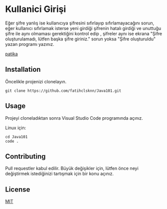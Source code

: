 # Kullanici Girişi


Eğer şifre yanlış ise kullanıcıya şifresini sıfırlayıp sıfırlamayacağını sorun, eğer kullanıcı sıfırlamak isterse yeni girdiği şifrenin hatalı girdiği ve unuttuğu şifre ile aynı olmaması gerektiğini kontrol edip , şifreler aynı ise ekrana "Şifre oluşturulamadı, lütfen başka şifre giriniz." sorun yoksa "Şifre oluşturuldu" yazan programı yazınız.

 [patika](https://www.patika.dev/tr) 



## Installation

Öncelikle projenizi clonelayın.

```
git clone https://github.com/fatihclsknn/Java101.git
```
## Usage

Projeyi cloneladıktan sonra Visual Studio Code programında açınız.

Linux için:

```
cd Java101
code .
```

## Contributing

Pull requestler kabul edilir. Büyük değişikler için, lütfen önce neyi değiştirmek istediğinizi tartışmak için bir konu açınız.

## License
[MIT](https://choosealicense.com/licenses/mit/)